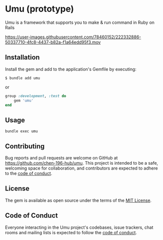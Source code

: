 # Umu (prototype)

Umu is a framework that supports you to make & run command in Ruby on Rails



https://user-images.githubusercontent.com/78460152/222332886-50337710-4fc8-4437-b82a-f1a64edd95f3.mov


## Installation

Install the gem and add to the application's Gemfile by executing:

    $ bundle add umu

or
```ruby
group :development, :test do
    gem 'umu'
end
```
## Usage
    bundle exec umu 


## Contributing

Bug reports and pull requests are welcome on GitHub at https://github.com/chen-196-hub/umu. This project is intended to be a safe, welcoming space for collaboration, and contributors are expected to adhere to the [code of conduct](https://github.com/chen-196-hub/umu/blob/main/CODE_OF_CONDUCT.md).

## License

The gem is available as open source under the terms of the [MIT License](https://opensource.org/licenses/MIT).

## Code of Conduct

Everyone interacting in the Umu project's codebases, issue trackers, chat rooms and mailing lists is expected to follow the [code of conduct](https://github.com/[USERNAME]/umu/blob/main/CODE_OF_CONDUCT.md).
